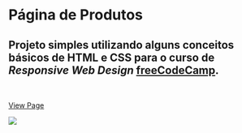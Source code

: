 # Página de Produtos

## Projeto simples utilizando alguns conceitos básicos de HTML e CSS para o curso de *Responsive Web Design* [freeCodeCamp](www.freecodecamp.com.br).
</br>

[View Page](https://codepen.io/manoelgeraldo/pen/JjboyEE)

![](https://github.com/manoelgeraldo/freeCodeCamp-ResponsiveWebDesign/blob/main/Product-Page/github/product-page.gif)